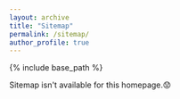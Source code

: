 ```yaml
---
layout: archive
title: "Sitemap"
permalink: /sitemap/
author_profile: true
---
```


{% include base_path %}

Sitemap isn't available for this homepage.😟